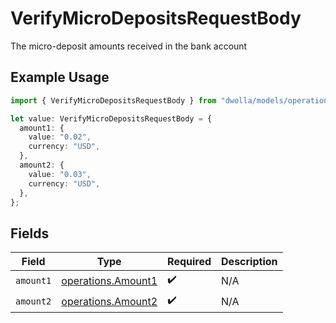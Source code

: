# VerifyMicroDepositsRequestBody

The micro-deposit amounts received in the bank account

## Example Usage

```typescript
import { VerifyMicroDepositsRequestBody } from "dwolla/models/operations";

let value: VerifyMicroDepositsRequestBody = {
  amount1: {
    value: "0.02",
    currency: "USD",
  },
  amount2: {
    value: "0.03",
    currency: "USD",
  },
};
```

## Fields

| Field                                                    | Type                                                     | Required                                                 | Description                                              |
| -------------------------------------------------------- | -------------------------------------------------------- | -------------------------------------------------------- | -------------------------------------------------------- |
| `amount1`                                                | [operations.Amount1](../../models/operations/amount1.md) | :heavy_check_mark:                                       | N/A                                                      |
| `amount2`                                                | [operations.Amount2](../../models/operations/amount2.md) | :heavy_check_mark:                                       | N/A                                                      |